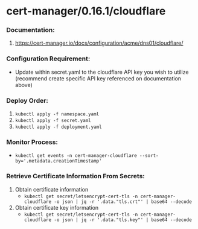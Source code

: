 # cert-manager/0.16.1/cloudflare
### Documentation:
1. https://cert-manager.io/docs/configuration/acme/dns01/cloudflare/

### Configuration Requirement:
- Update <APIKEY> within secret.yaml to the cloudflare API key you wish to utilize (recommend create specific API key referenced on documentation above)

### Deploy Order:
1. `kubectl apply -f namespace.yaml`
2. `kubectl apply -f secret.yaml`
3. `kubectl apply -f deployment.yaml`

### Monitor Process:
- `kubectl get events -n cert-manager-cloudflare --sort-by='.metadata.creationTimestamp'`

### Retrieve Certificate Information From Secrets:
1. Obtain certificate information
    - `kubectl get secret/letsencrypt-cert-tls -n cert-manager-cloudflare -o json | jq -r '.data."tls.crt"' | base64 --decode`
2. Obtain certificate key information
    - `kubectl get secret/letsencrypt-cert-tls -n cert-manager-cloudflare -o json | jq -r '.data."tls.key"' | base64 --decode`
